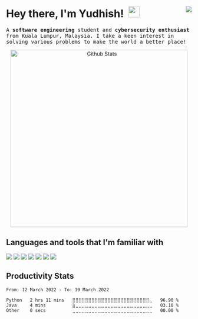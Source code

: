 <h1 align='left'>
  Hey there, I'm Yudhish!&nbsp;  <img width='30px' src="https://media.giphy.com/media/hvRJCLFzcasrR4ia7z/giphy.gif" width="30px">&nbsp; 
</a>&nbsp;&nbsp;
<a href="https://www.linkedin.com/in/yudhishmaran/"> 
  <img align='right' src="https://img.shields.io/badge/LinkedIn-0077B5?style=for-the-badge&logo=linkedin&logoColor=white" >
</a>&nbsp;&nbsp;  
</h1>

<samp>
<p align='left'>
  A <b>software engineering</b> student and <b>cybersecurity enthusiast</b> from Kuala Lumpur, Malaysia.
  I take a keen interest in solving various problems to make the world a better place!
</p>
  
  
<!--🔭 I’m currently working on building a portfolio website and projects that solves real-world issues.</br>
😄 Pronouns: he/him</br>
⚡ Fun fact: I like binging shows on Netflix!</br>-->
</samp>

<p align='center'>
<img width="480px" src="https://github-readme-stats.vercel.app/api?username=yudhx&show_icons=true&theme=highcontrast&include_all_commits=true&custom_title=Yudhish's Github Stats&count_private=true" alt="Github Stats"/>
</p>

<h2>
  Languages and tools that I'm familiar with
</h2>
<p>
  <img src="https://img.shields.io/badge/-python%20-%2314354C.svg?&style=for-the-badge&logo=python&logoColor=white" >
  <img src="https://img.shields.io/badge/JavaScript-F7DF1E?style=for-the-badge&logo=javascript&logoColor=black" > 
  <img src="https://img.shields.io/badge/html5%20-%23E34F26.svg?&style=for-the-badge&logo=html5&logoColor=white" >   
  <img src="https://img.shields.io/badge/css3%20-%231572B6.svg?&style=for-the-badge&logo=css3&logoColor=white" > 
  <img src="https://img.shields.io/badge/MySQL-00000F?style=for-the-badge&logo=mysql&logoColor=white" >
  <!--<img src="https://img.shields.io/badge/Kotlin-0095D5?&style=for-the-badge&logo=kotlin&logoColor=white">-->
  <img src="https://img.shields.io/badge/git%20-%23F05033.svg?&style=for-the-badge&logo=git&logoColor=white" >   
  <img src="https://img.shields.io/badge/-VS%20Code-blue?style=for-the-badge&logo=Visual-studio-code&logoColor=white" > 
 </p>

<h2>Productivity Stats</h2>

<!--START_SECTION:waka-->

```text
From: 12 March 2022 - To: 19 March 2022

Python   2 hrs 11 mins   ⣿⣿⣿⣿⣿⣿⣿⣿⣿⣿⣿⣿⣿⣿⣿⣿⣿⣿⣿⣿⣿⣿⣿⣿⣄   96.90 %
Java     4 mins          ⣷⣀⣀⣀⣀⣀⣀⣀⣀⣀⣀⣀⣀⣀⣀⣀⣀⣀⣀⣀⣀⣀⣀⣀⣀   03.10 %
Other    0 secs          ⣀⣀⣀⣀⣀⣀⣀⣀⣀⣀⣀⣀⣀⣀⣀⣀⣀⣀⣀⣀⣀⣀⣀⣀⣀   00.00 %
```

<!--END_SECTION:waka-->

<!--
**Tectrix-tech/Tectrix-tech** is a ✨ _special_ ✨ repository because its `README.md` (this file) appears on your GitHub profile.

Here are some ideas to get you started:

- 🔭 I’m currently working on ...
- 🌱 I’m currently learning ...
- 👯 I’m looking to collaborate on ...
- 🤔 I’m looking for help with ...>
- 💬 Ask me about ...
- 📫 How to reach me: ...
- 😄 Pronouns: ...
- ⚡ Fun fact: ...
-->
